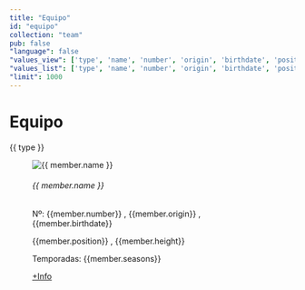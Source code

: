 ```yaml
---
title: "Equipo"
id: "equipo"
collection: "team"
pub: false
"language": false
"values_view": ['type', 'name', 'number', 'origin', 'birthdate', 'position', 'height', 'seasons', 'link']
"values_list": ['type', 'name', 'number', 'origin', 'birthdate', 'position', 'height', 'seasons', 'link']
"limit": 1000
---
```

<div class="page" layout="column" layout-margin>
    <div layout="row"><h1 flex class="page-title">Equipo</h1></div>
    <div flex class="team">
        <md-tabs md-selected="0" md-border-bottom md-dynamic-height>
        <md-tab ng-if="type != 'undefined'" ng-repeat="(type, members) in elements() | groupBy: 'type'">
            <md-tab-label>{{ type }}</md-tab-label>
            <md-tab-body flex>
                <div flex>
                    <md-grid-list md-cols-xs="1" md-cols-sm="2" md-cols-md="4" md-cols-gt-md="6" md-row-height-gt-md="1:1" md-row-height="2:2" md-gutter="12px">
                        <md-grid-tile ng-repeat="member in members" md-rowspan="1" md-colspan="1">
                            <md-content flex>
                                <figure class="fader-caption" flex>
                                    <img alt="{{ member.name }}" src="/img/team/{{ member.name | slugify }}.png">
                                    <figcaption layout="column" layout-align="center center">
                                    <h6>{{ member.name }}</h6>
                                    <p>
                                    <span ng-if="member.number != undefined">Nº: {{member.number}}</span>
                                    <span ng-if="member.number != undefined && member.origin != undefined">, </span>
                                    <span ng-if="member.origin != undefined">{{member.origin}}</span>
                                    <span ng-if="member.origin != undefined && member.birthdate != undefined">, </span>
                                    <span ng-if="member.birthdate != undefined">{{member.birthdate}}</span>
                                    </p>
                                    <p>
                                    <span ng-if="member.position != undefined">{{member.position}}</span>
                                    <span ng-if="member.position != undefined && member.height != undefined">, </span>
                                    <span ng-if="member.height != undefined">{{member.height}}</span>
                                    </p>
                                    <p>
                                    <span ng-if="member.seasons != undefined">Temporadas: {{member.seasons}}</span>
                                    </p>
                                    <a ng-if="member.link != undefined" href="{{ member.link }}"><span class="button label">+Info</span></a>
                                    </figcaption>
                                </figure>
                            </md-content>
                        </md-grid-tile>
                    </md-grid-list>
                </div>
            </md-tab-body>
        </md-tab>
        </md-tabs>
    </div>
</div>
